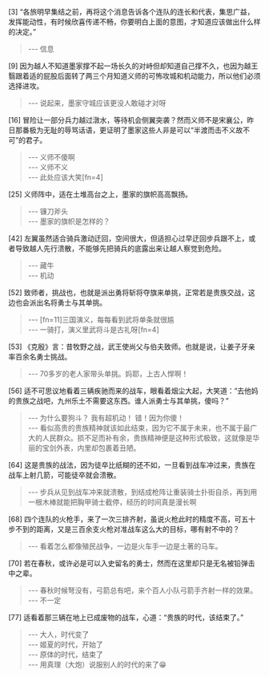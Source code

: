 
[3] “各旅明早集结之前，再将这个消息告诉各个连队的连长和代表，集思广益，发挥能动性，有时候欣喜传递不畅，你要明白上面的意图，才知道应该做出什么样的决定。”
>--- 信息<br>

[9] 因为越人不知道墨家撑不起一场长久的对峙但却知道自己撑不久，也因为越王翳跟着适的屁股后面转了两三个月知道义师的可怖攻城和机动能力，所以他们必须选择进攻。
>--- 说起来，墨家守城应该更没人敢碰才对呀<br>

[16] 冒险让一部分兵力越过潡水，等待机会侧翼突袭？然而义师不是宋襄公，昨日那番极为无耻的辱骂话语，更证明了墨家这些人非是可以“半渡而击不义故不可”的君子。
>--- 义师不傻啊<br>
>--- 义师不义<br>
>--- 此处应该大笑[fn=4]<br>

[25] 义师阵中，适在土堆高台之上，墨家的旗帜高高飘扬。
>--- 镰刀斧头<br>
>--- 墨家的旗帜是怎样的？<br>

[42] 左翼虽然适合骑兵激动迂回，空间很大，但适担心过早迂回步兵跟不上，或者导致越人先行溃散，不能够先把骑兵的底露出来让越人察觉到危险。
>--- 藏牛<br>
>--- 机动<br>

[52] 致师者，挑战也，也就是派出勇将斩将夺旗来单挑，正常若是贵族交战，这边也会派出名将勇士与其单挑。
>--- [fn=11]三国演义，每每看到武将单条就很尴<br>
>--- 一骑打，演义里武将斗是古礼呀[fn=4]<br>

[53] 《克殷》言：昔牧野之战，武王使尚父与伯夫致师。也就是说，让姜子牙亲率百余名勇士挑战。
>--- 70多岁的老人家带头单挑。妈耶，上古人悍啊！<br>

[56] 适不可思议地看着三辆疾驰而来的战车，眼看着烟尘大起，大笑道：“去他妈的贵族之战吧，九州乐土不需要这东西。谁人派勇士与其单挑，傻吗？”
>--- 为什么要狗斗？
我有超机动！
错！因为你傻！<br>
>--- 看似高贵的贵族精神就该如此结束，因为它不属于未来，也不属于最广大的人民群众。损不足而补有余，贵族精神便是这种形式极致，这就像是华丽的宝剑外表，内里却包裹着丑陋。<br>

[64] 这是贵族的战法，因为徒卒比纸糊的还不如，一旦看到战车冲过来，贵族在战车上射几箭，可能徒卒就会溃散。
>--- 步兵从见到战车冲来就溃散，到结成枪阵让重装骑士扑街自杀，再到用一根木棒就能把胸甲骑士截停，经历的时间真是漫长啊<br>

[68] 四个连队的火枪手，来了一次三排齐射，虽说火枪此时的精度不高，可五十步不到的距离，又是三百余支火枪对准战车这么大的目标，哪有射不中的？
>--- 看着怎么都像殖民战争，一边是火车手一边是土著的马车。<br>

[70] 若在春秋，或许必是可以入史留名的勇士，然而在这里却只是无名被铅弹击中之辈。
>--- 春秋时候弩没有，弓箭总有吧，来个百人小队弓箭手齐射一样的效果。<br>
>--- 不一定<br>

[77] 适看着那三辆在地上已成废物的战车，心道：“贵族的时代，该结束了。”
>--- 大人，时代变了<br>
>--- 姬夏的时代，开始了<br>
>--- 原体的时代，结束了<br>
>--- 用真理（大炮）说服别人的时代的来了😁<br>
